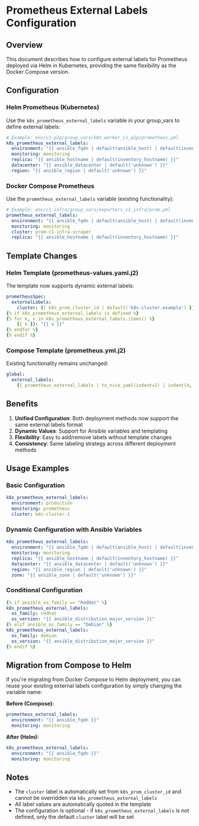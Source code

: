 # Prometheus External Labels Configuration

## Overview
This document describes how to configure external labels for Prometheus deployed via Helm in Kubernetes, providing the same flexibility as the Docker Compose version.

## Configuration

### Helm Prometheus (Kubernetes)
Use the `k8s_prometheus_external_labels` variable in your group_vars to define external labels:

```yaml
# Example: env/c1-p2p/group_vars/k8s_worker_c1_p2p/prometheus.yml
k8s_prometheus_external_labels:
  environment: "{{ ansible_fqdn | default(ansible_host) | default(inventory_hostname) }}"
  monitoring: monitoring
  replica: "{{ ansible_hostname | default(inventory_hostname) }}"
  datacenter: "{{ ansible_datacenter | default('unknown') }}"
  region: "{{ ansible_region | default('unknown') }}"
```

### Docker Compose Prometheus
Use the `prometheus_external_labels` variable (existing functionality):

```yaml
# Example: env/c1-infra/group_vars/exporters_c1_infra/prom.yml
prometheus_external_labels:
  environment: "{{ ansible_fqdn | default(ansible_host) | default(inventory_hostname) }}"
  monitoring: monitoring
  cluster: prom-c1-infra-scraper
  replica: "{{ ansible_hostname | default(inventory_hostname) }}"
```

## Template Changes

### Helm Template (prometheus-values.yaml.j2)
The template now supports dynamic external labels:

```yaml
prometheusSpec:
  externalLabels:
    cluster: {{ k8s_prom_cluster_id | default('k8s-cluster.example') }}
{% if k8s_prometheus_external_labels is defined %}
{% for k, v in k8s_prometheus_external_labels.items() %}
    {{ k }}: "{{ v }}"
{% endfor %}
{% endif %}
```

### Compose Template (prometheus.yml.j2)
Existing functionality remains unchanged:

```yaml
global:
  external_labels:
    {{ prometheus_external_labels | to_nice_yaml(indent=2) | indent(4, False) }}
```

## Benefits

1. **Unified Configuration**: Both deployment methods now support the same external labels format
2. **Dynamic Values**: Support for Ansible variables and templating
3. **Flexibility**: Easy to add/remove labels without template changes
4. **Consistency**: Same labeling strategy across different deployment methods

## Usage Examples

### Basic Configuration
```yaml
k8s_prometheus_external_labels:
  environment: production
  monitoring: prometheus
  cluster: k8s-cluster-1
```

### Dynamic Configuration with Ansible Variables
```yaml
k8s_prometheus_external_labels:
  environment: "{{ ansible_fqdn | default(ansible_host) | default(inventory_hostname) }}"
  monitoring: monitoring
  replica: "{{ ansible_hostname | default(inventory_hostname) }}"
  datacenter: "{{ ansible_datacenter | default('unknown') }}"
  region: "{{ ansible_region | default('unknown') }}"
  zone: "{{ ansible_zone | default('unknown') }}"
```

### Conditional Configuration
```yaml
{% if ansible_os_family == "RedHat" %}
k8s_prometheus_external_labels:
  os_family: redhat
  os_version: "{{ ansible_distribution_major_version }}"
{% elif ansible_os_family == "Debian" %}
k8s_prometheus_external_labels:
  os_family: debian
  os_version: "{{ ansible_distribution_major_version }}"
{% endif %}
```

## Migration from Compose to Helm

If you're migrating from Docker Compose to Helm deployment, you can reuse your existing external labels configuration by simply changing the variable name:

**Before (Compose):**
```yaml
prometheus_external_labels:
  environment: "{{ ansible_fqdn }}"
  monitoring: monitoring
```

**After (Helm):**
```yaml
k8s_prometheus_external_labels:
  environment: "{{ ansible_fqdn }}"
  monitoring: monitoring
```

## Notes

- The `cluster` label is automatically set from `k8s_prom_cluster_id` and cannot be overridden via `k8s_prometheus_external_labels`
- All label values are automatically quoted in the template
- The configuration is optional - if `k8s_prometheus_external_labels` is not defined, only the default `cluster` label will be set 